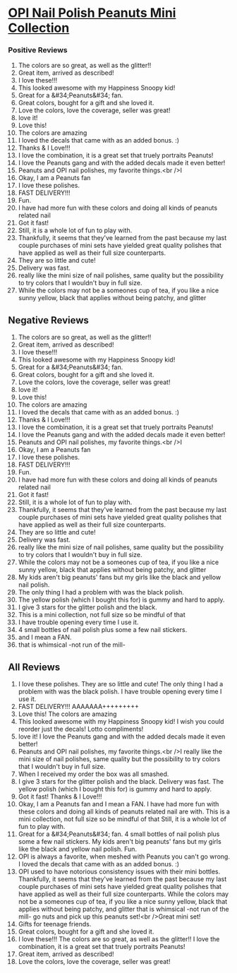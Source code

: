 # [OPI Nail Polish Peanuts Mini Collection](https://products.checkmycream.com/products/OPI-Nail-Polish-Peanuts-Mini-Collection.html)

### Positive Reviews

<ol>
      <li>The colors are so great, as well as the glitter!!</li>
      <li>Great item, arrived as described!</li>
      <li>I love these!!!</li>
      <li>This looked awesome with my Happiness Snoopy kid!</li>
      <li>Great for a &amp;#34;Peanuts&amp;#34; fan.</li>
      <li>Great colors, bought for a gift and she loved it.</li>
      <li>Love the colors, love the coverage, seller was great!</li>
      <li>love it!</li>
      <li>Love this!</li>
      <li>The colors are amazing</li>
      <li>I loved the decals that came with as an added bonus. :)</li>
      <li>Thanks &amp; I Love!!!</li>
      <li>I love the combination, it is a great set that truely portraits Peanuts!</li>
      <li>I love the Peanuts gang and with the added decals made it even better!</li>
      <li>Peanuts and OPI nail polishes, my favorite things.&lt;br /&gt;I</li>
      <li>Okay, I am a Peanuts fan</li>
      <li>I love these polishes.</li>
      <li>FAST DELIVERY!!!</li>
      <li>Fun.</li>
      <li>I have had more fun with these colors and doing all kinds of peanuts related nail</li>
      <li>Got it fast!</li>
      <li>Still, it is a whole lot of fun to play with.</li>
      <li>Thankfully, it seems that they&#x27;ve learned from the past because my last couple purchases of mini sets have yielded great quality polishes that have applied as well as their full size counterparts.</li>
      <li>They are so little and cute!</li>
      <li>Delivery was fast.</li>
      <li>really like the mini size of nail polishes, same quality but the possibility to try colors that I wouldn&#x27;t buy in full size.</li>
      <li>While the colors may not be a someones cup of tea, if you like a nice sunny yellow, black that applies without being patchy, and glitter</li>
</ol>


<h2>Negative Reviews</h2>
<ol>
<li> The colors are so great, as well as the glitter!!</li>
<li> Great item, arrived as described!</li>
<li> I love these!!!</li>
<li> This looked awesome with my Happiness Snoopy kid!</li>
<li> Great for a &amp;#34;Peanuts&amp;#34; fan.</li>
<li> Great colors, bought for a gift and she loved it.</li>
<li> Love the colors, love the coverage, seller was great!</li>
<li> love it!</li>
<li> Love this!</li>
<li> The colors are amazing</li>
<li> I loved the decals that came with as an added bonus. :)</li>
<li> Thanks &amp; I Love!!!</li>
<li> I love the combination, it is a great set that truely portraits Peanuts!</li>
<li> I love the Peanuts gang and with the added decals made it even better!</li>
<li> Peanuts and OPI nail polishes, my favorite things.&lt;br /&gt;I</li>
<li> Okay, I am a Peanuts fan</li>
<li> I love these polishes.</li>
<li> FAST DELIVERY!!!</li>
<li> Fun.</li>
<li> I have had more fun with these colors and doing all kinds of peanuts related nail</li>
<li> Got it fast!</li>
<li> Still, it is a whole lot of fun to play with.</li>
<li> Thankfully, it seems that they&#x27;ve learned from the past because my last couple purchases of mini sets have yielded great quality polishes that have applied as well as their full size counterparts.</li>
<li> They are so little and cute!</li>
<li> Delivery was fast.</li>
<li> really like the mini size of nail polishes, same quality but the possibility to try colors that I wouldn&#x27;t buy in full size.</li>
<li> While the colors may not be a someones cup of tea, if you like a nice sunny yellow, black that applies without being patchy, and glitter</li>
<li> My kids aren&#x27;t big peanuts&#x27; fans but my girls like the black and yellow nail polish.</li>
<li> The only thing I had a problem with was the black polish.</li>
<li> The yellow polish (which I bought this for) is gummy and hard to apply.</li>
<li> I give 3 stars for the glitter polish and the black.</li>
<li> This is a mini collection, not full size so be mindful of that</li>
<li> I have trouble opening every time I use it.</li>
<li> 4 small bottles of nail polish plus some a few nail stickers.  </li>
<li> and I mean a FAN.  </li>
<li> that is whimsical -not run of the mill-</li>
</ol>

<h2>All Reviews</h2>

<ol>
    <li> I love these polishes. They are so little and cute! The only thing I had a problem with was the black polish. I have trouble opening every time I use it.</li>
    <li> FAST DELIVERY!!! AAAAAAA+++++++++</li>
    <li> Love this! The colors are amazing</li>
    <li> This looked awesome with my Happiness Snoopy kid! I wish you could reorder just the decals! Lotto compliments!</li>
    <li> love it! I love the Peanuts gang and with the added decals made it even better!</li>
    <li> Peanuts and OPI nail polishes, my favorite things.&lt;br /&gt;I really like the mini size of nail polishes, same quality but the possibility to try colors that I wouldn&#x27;t buy in full size.</li>
    <li> When I received my order the box was all smashed.</li>
    <li> I give 3 stars for the glitter polish and the black. Delivery was fast. The yellow polish (which I bought this for) is gummy and hard to apply.</li>
    <li> Got it fast! Thanks &amp; I Love!!!</li>
    <li> Okay, I am a Peanuts fan and I mean a FAN.  I have had more fun with these colors and doing all kinds of peanuts related nail are with.  This is a mini collection, not full size so be mindful of that Still, it is a whole lot of fun to play with.</li>
    <li> Great for a &amp;#34;Peanuts&amp;#34; fan. 4 small bottles of nail polish plus some a few nail stickers.  My kids aren&#x27;t big peanuts&#x27; fans but my girls like the black and yellow nail polish. Fun.</li>
    <li> OPI is always a favorite, when meshed with Peanuts you can&#x27;t go wrong. I loved the decals that came with as an added bonus. :)</li>
    <li> OPI used to have notorious consistency issues with their mini bottles. Thankfully, it seems that they&#x27;ve learned from the past because my last couple purchases of mini sets have yielded great quality polishes that have applied as well as their full size counterparts. While the colors may not be a someones cup of tea, if you like a nice sunny yellow, black that applies without being patchy, and glitter that is whimsical -not run of the mill- go nuts and pick up this peanuts set!&lt;br /&gt;Great mini set!</li>
    <li> Gifts for teenage friends.</li>
    <li> Great colors, bought for a gift and she loved it.</li>
    <li> I love these!!! The colors are so great, as well as the glitter!! I love the combination, it is a great set that truely portraits Peanuts!</li>
    <li> Great item, arrived as described!</li>
    <li> Love the colors, love the coverage, seller was great!</li>
</ol>




